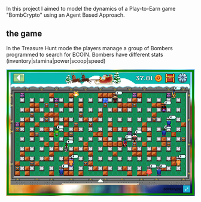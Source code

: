 
In this project I aimed to model the dynamics of a Play-to-Earn game "BombCrypto" using an Agent Based Approach.

## the game

In the Treasure Hunt mode the players manage a group of Bombers programmed to search for BCOIN. Bombers have different stats (inventory|stamina|power|scoop|speed)

![](./assets/images/the_Real_System.png)

